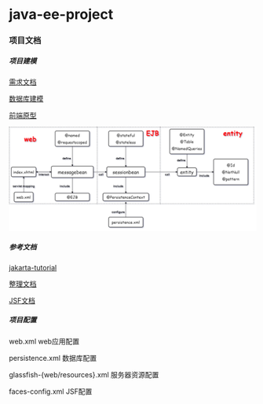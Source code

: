 # java-ee-project

### 项目文档

##### 项目建模
[需求文档]()

[数据库建模]()

[前端原型]()

![项目架构](./doc/images/jave-ee-architect.png)

##### 参考文档

[jakarta-tutorial](https://javaee.github.io/tutorial/toc.html)

[整理文档](./doc/tutorial)

[JSF文档](https://www.w3cschool.cn/java/inject-managed-beans.html)

##### 项目配置
web.xml web应用配置

persistence.xml 数据库配置

glassfish-{web/resources}.xml 服务器资源配置

faces-config.xml JSF配置
